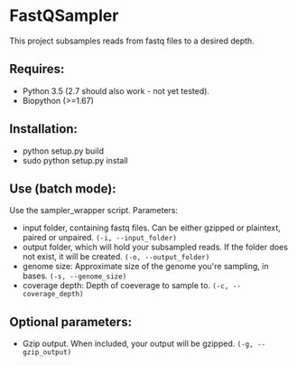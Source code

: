 # FastQSampler
This project subsamples reads from fastq files to a desired depth.

## Requires:
- Python 3.5 (2.7 should also work - not yet tested).
- Biopython (>=1.67)

## Installation:
* python setup.py build
* sudo python setup.py install

## Use (batch mode):
Use the sampler_wrapper script. Parameters:
* input folder, containing fastq files. Can be either gzipped or plaintext, paired or unpaired. `(-i, --input_folder)`
* output folder, which will hold your subsampled reads. If the folder does not exist, it will be created. `(-o, --output_folder)`
* genome size: Approximate size of the genome you're sampling, in bases. `(-s, --genome_size)`
* coverage depth: Depth of coeverage to sample to. `(-c, --coverage_depth)`

## Optional parameters:
* Gzip output. When included, your output will be gzipped. `(-g, --gzip_output)`
 
